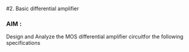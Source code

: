 #2. Basic differential amplifier

### AIM :

Design and Analyze the MOS differential amplifier circuitfor the following specifications
